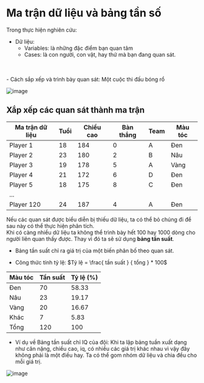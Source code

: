 # Ma trận dữ liệu và bảng tần số

Trong thực hiện nghiên cứu: 
- Dữ liệu:
     - Variables: là những đặc điểm bạn quan tâm
     - Cases: là con người, con vật, hay thứ mà bạn đang quan sát.
<br/>
<br/>
 - Cách sắp xếp và trình bày quan sát: Một cuộc thi đấu bóng rổ <br/>
 
![image](https://github.com/iamlearning-com/python/assets/154884867/01e99f53-97e8-41db-b5ee-05eb1c94ccc6)
<br/>

## Xắp xếp các quan sát thành ma trận

| Ma trận dữ liệu | Tuổi | Chiều cao | Bàn thắng | Team | Màu tóc |
| --------------- | ---- | --------- | --------- | ---- | ------- |
| Player 1 | 18 | 184 | 0 | A | Đen |
| Player 2 | 23 | 180 | 2 | B | Nâu |
| Player 3 | 19 | 178 | 5 | A | Vàng |
| Player 4 | 21 | 172 | 6 | D | Đen |
| Player 5 | 18 | 175 | 8 | C | Đen |
| ... |  |  |  |  |  |
| Player 120 | 24 | 187 | 4 | A | Đen |

Nếu các quan sát được biểu diễn bị thiếu dữ liệu, ta có thể bỏ chúng đi để sau này có thể thực hiện phân tích.
<br/>
Khi có càng nhiều dữ liệu ta không thể trình bày hết 100 hay 1000 dòng cho người liên quan thấy được. Thay vì đó ta sẽ sử dụng <b>bảng tần suất</b>.

- Bảng tần suất chỉ ra giá trị của một biến phân bố theo quan sát.

 - Công thức tính tỷ lệ:   $Tỷ lệ =  \frac{ tần suất } { tổng } * 100$


| Màu tóc | Tần suất | Tỷ lệ (%) |
| ------- | -------- | ----- |
| Đen | 70 | 58.33 |
| Nâu | 23 | 19.17 |
| Vàng | 20 | 16.67 |
| Khác | 7 | 5.83 |
| Tổng | 120 | 100 |

- Ví dụ về Bảng tần suất chỉ IQ của đội:
Khi ta lập bảng tuần xuất dạng như cân nặng, chiều cao, iq, có nhiều các giá trị khác nhau vì vậy đây không phải là một điều hay. Ta có thể gom nhóm dữ liệu và chia đều cho mỗi giá trị. <br/>

![image](https://github.com/iamlearning-com/python/assets/154884867/bfb20988-2152-4ec2-b803-5b446824b825)
